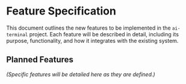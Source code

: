 # Feature Specification

This document outlines the new features to be implemented in the `ai-terminal` project. Each feature will be described in detail, including its purpose, functionality, and how it integrates with the existing system.

## Planned Features

*(Specific features will be detailed here as they are defined.)*
